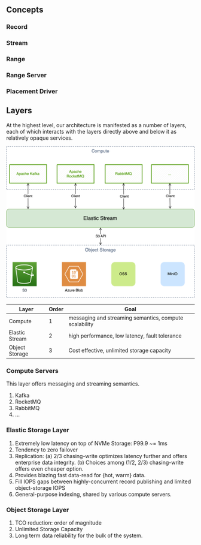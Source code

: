 ## Concepts

### Record

### Stream

### Range

### Range Server

### Placement Driver

## Layers
At the highest level, our architecture is manifested as a number of layers, each of which interacts with the layers directly above and below it as relatively opaque services.

![Layers](../images/layer.arch.png)

| Layer  | Order  | Goal  |
|---|---|---|
| Compute  | 1  | messaging and streaming semantics, compute scalability |
|  Elastic Stream |  2 | high performance, low latency, fault tolerance  |
|  Object Storage |  3 | Cost effective, unlimited storage capacity |

### Compute Servers
This layer offers messaging and streaming semantics.
1. Kafka
2. RocketMQ
3. RabbitMQ
4. ...

### Elastic Storage Layer
1. Extremely low latency on top of NVMe Storage: P99.9 ~= 1ms
2. Tendency to zero failover
3. Replication:
   (a) 2/3 chasing-write optimizes latency further and offers enterprise data integrity.
   (b) Choices among (1/2, 2/3) chasing-write offers even cheaper option.
4. Provides blazing fast data-read for {hot, warm} data.
5. Fill IOPS gaps between highly-concurrent record publishing and limited object-storage IOPS
6. General-purpose indexing, shared by various compute servers.

### Object Storage Layer
1. TCO reduction: order of magnitude
2. Unlimited Storage Capacity
3. Long term data reliability for the bulk of the system.
